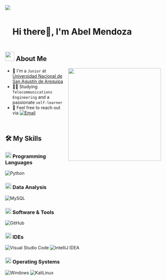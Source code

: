 <!--horizontal divider(gradiant)-->
<img src="https://user-images.githubusercontent.com/73097560/115834477-dbab4500-a447-11eb-908a-139a6edaec5c.gif">

<!--h1 without bottom border-->

<div id="user-content-toc">
  <ul align="left">
    <summary><h1 style="display: inline-block">Hi there👋, I'm Abel Mendoza</h1></summary>
  </ul>
</div>


<!--About Me-->

## <picture><img src="https://github.com/7oSkaaa/7oSkaaa/blob/main/Images/about_me.gif?raw=true" width="30px"></picture> About Me

<picture><img align="right" src="https://media.giphy.com/media/SWoSkN6DxTszqIKEqv/giphy.gif" width="300px"></picture>

- :school: I'm a `Junior` at [Universidad Nacional de San Agustin de Arequipa](https://www.unsa.edu.pe/)
- :technologist: Studying `Telecommunications Engineering` and a passionate `self-learner`
- :email: Feel free to reach out via [![Email](https://img.shields.io/static/v1?label=email&message=Abel%20Mendoza&color=EA4335&style=flat-square)](mailto:amendozacon@unsa.edu.pe)

<br>

## 🛠️ My Skills

### <picture><img src="https://github.com/7oSkaaa/7oSkaaa/blob/main/Images/Programming_Languages.gif?raw=true" width="20px"></picture> Programming Languages
![Python](https://img.shields.io/badge/Python-3776AB?style=flat-square&logo=Python&logoColor=white)

### <picture><img src="https://github.com/7oSkaaa/7oSkaaa/blob/main/Images/CP_PS.gif?raw=true" width="20px"></picture> Data Analysis
![MySQL](https://img.shields.io/badge/MySQL-4479A1?style=flat-square&logo=MySQL&logoColor=white)

### <picture><img src="https://github.com/7oSkaaa/7oSkaaa/blob/main/Images/Software_Tools.gif?raw=true" width="20px"></picture> Software & Tools
![GitHub](https://img.shields.io/badge/GitHub-181717?style=flat-square&logo=GitHub&logoColor=white)

### <picture><img src="https://github.com/7oSkaaa/7oSkaaa/blob/main/Images/IDEs.gif?raw=true" width="20px"></picture> IDEs
![Visual Studio Code](https://img.shields.io/badge/Visual_Studio_Code-007ACC?style=flat-square&logo=Visual-Studio-Code&logoColor=white)
![IntelliJ IDEA](https://img.shields.io/badge/IntelliJ_IDEA-000000?style=flat-square&logo=IntelliJ-IDEA&logoColor=white)

### <picture><img src="https://github.com/7oSkaaa/7oSkaaa/blob/main/Images/OS.gif?raw=true" width="20px"></picture> Operating Systems
![Windows](https://img.shields.io/badge/Windows-0078D6?style=flat-square&logo=Windows&logoColor=white)
![KaliLinux](https://img.shields.io/badge/Kali-557C94?style=flat-square&logo=KaliLinux&logoColor=white)
